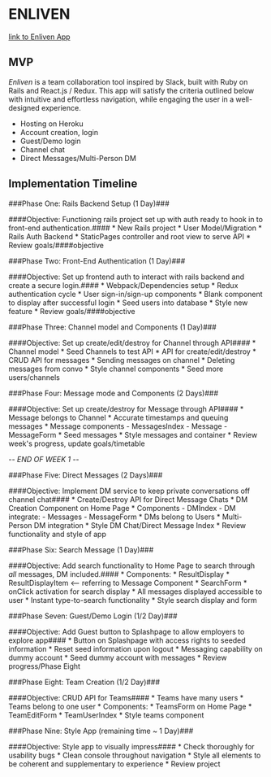 # **ENLIVEN** #

[link to Enliven App](https://enlivenus.herokuapp.com)

## MVP ##

_Enliven_ is a team collaboration tool inspired by Slack, built with Ruby on Rails and React.js / Redux. This app will satisfy the criteria outlined below with intuitive and effortless navigation, while engaging the user in a well-designed experience.
 * Hosting on Heroku
 * Account creation, login
 * Guest/Demo login
 * Channel chat
 * Direct Messages/Multi-Person DM

## Implementation Timeline ##

###Phase One: Rails Backend Setup (1 Day)###

####Objective: Functioning rails project set up with auth ready to hook in to front-end authentication.####
    * New Rails project
    * User Model/Migration
    * Rails Auth Backend
    * StaticPages controller and root view to serve API
    * Review goals/####objective

###Phase Two: Front-End Authentication (1 Day)###

####Objective: Set up frontend auth to interact with rails backend and create a secure login.####
    * Webpack/Dependencies setup
    * Redux authentication cycle
    * User sign-in/sign-up components
    * Blank component to display after successful login
    * Seed users into database
    * Style new feature
    * Review goals/####objective

###Phase Three: Channel model and Components (1 Day)###

####Objective: Set up create/edit/destroy for Channel through API####
    * Channel model
    * Seed Channels to test API
    * API for create/edit/destroy
    * CRUD API for messages
    * Sending messages on channel
    * Deleting messages from convo
    * Style channel components
    * Seed more users/channels

###Phase Four: Message mode and Components (2 Days)###

####Objective: Set up create/destroy for Message through API####
    * Message belongs to Channel
    * Accurate timestamps and queuing messages
    * Message components
      - MessagesIndex
      - Message
      - MessageForm
    * Seed messages
    * Style messages and container
    * Review week's progress, update goals/timetable

-- *END OF WEEK 1* --

###Phase Five: Direct Messages (2 Days)###

####Objective: Implement DM service to keep private conversations off channel chat####
    * Create/Destroy API for Direct Message Chats
    * DM Creation Component on Home Page
    * Components
      - DMIndex
      - DM
      integrate:
      - Messages
      - MessageForm
    * DMs belong to Users
    * Multi-Person DM integration
    * Style DM Chat/Direct Message Index
    * Review functionality and style of app

###Phase Six: Search Message (1 Day)###

####Objective: Add search functionality to Home Page to search through _all_ messages, DM included.####
    * Components:
      * ResultDisplay
      * ResultDisplayItem <-- referring to Message Component
      * SearchForm
    * onClick activation for search display
    * All messages displayed accessible to user
    * Instant type-to-search functionality
    * Style search display and form

###Phase Seven: Guest/Demo Login (1/2 Day)###

####Objective: Add Guest button to Splashpage to allow employers to explore app####
    * Button on Splashpage with access rights to seeded information
    * Reset seed information upon logout
    * Messaging capability on dummy account
    * Seed dummy account with messages
    * Review progress/Phase Eight

###Phase Eight: Team Creation (1/2 Day)###

####Objective: CRUD API for Teams####
    * Teams have many users
    * Teams belong to one user
    * Components:
      * TeamsForm on Home Page
      * TeamEditForm
      * TeamUserIndex
    * Style teams component

###Phase Nine: Style App (remaining time ~ 1 Day)###

####Objective: Style app to visually impress####
    * Check thoroughly for usability bugs
    * Clean console throughout navigation
    * Style all elements to be coherent and supplementary to experience
    * Review project
